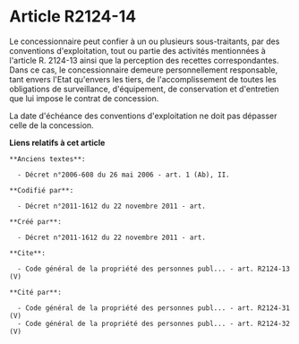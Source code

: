 # Article R2124-14

Le concessionnaire peut confier à un ou plusieurs sous-traitants, par des conventions d'exploitation, tout ou partie des
activités mentionnées à l'article R. 2124-13 ainsi que la perception des recettes correspondantes. Dans ce cas, le
concessionnaire demeure personnellement responsable, tant envers l'Etat qu'envers les tiers, de l'accomplissement de toutes
les obligations de surveillance, d'équipement, de conservation et d'entretien que lui impose le contrat de concession. 

La date d'échéance des conventions d'exploitation ne doit pas dépasser celle de la concession.

**Liens relatifs à cet article**

	**Anciens textes**:

	  - Décret n°2006-608 du 26 mai 2006 - art. 1 (Ab), II.

	**Codifié par**:

	  - Décret n°2011-1612 du 22 novembre 2011 - art.

	**Créé par**:

	  - Décret n°2011-1612 du 22 novembre 2011 - art.

	**Cite**:

	  - Code général de la propriété des personnes publ... - art. R2124-13 (V)

	**Cité par**:

	  - Code général de la propriété des personnes publ... - art. R2124-31 (V)
	  - Code général de la propriété des personnes publ... - art. R2124-32 (V)
